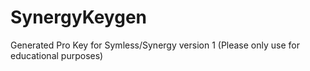 # SynergyKeygen
Generated Pro Key for Symless/Synergy version 1 (Please only use for educational purposes)
